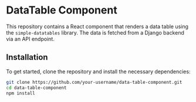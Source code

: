 # DataTable Component

This repository contains a React component that renders a data table using the `simple-datatables` library. The data is fetched from a Django backend via an API endpoint.

## Installation

To get started, clone the repository and install the necessary dependencies:

```bash
git clone https://github.com/your-username/data-table-component.git
cd data-table-component
npm install
